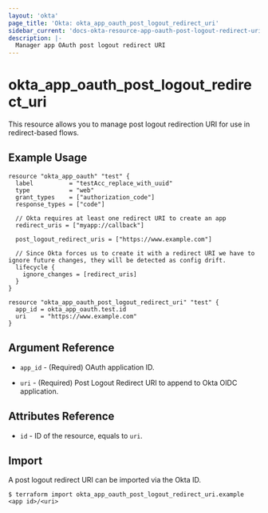 ```yaml
---
layout: 'okta'
page_title: 'Okta: okta_app_oauth_post_logout_redirect_uri'
sidebar_current: 'docs-okta-resource-app-oauth-post-logout-redirect-uri'
description: |-
  Manager app OAuth post logout redirect URI
---
```


# okta_app_oauth_post_logout_redirect_uri

This resource allows you to manage post logout redirection URI for use in redirect-based flows.

## Example Usage

```hcl
resource "okta_app_oauth" "test" {
  label          = "testAcc_replace_with_uuid"
  type           = "web"
  grant_types    = ["authorization_code"]
  response_types = ["code"]

  // Okta requires at least one redirect URI to create an app
  redirect_uris = ["myapp://callback"]
  
  post_logout_redirect_uris = ["https://www.example.com"]

  // Since Okta forces us to create it with a redirect URI we have to ignore future changes, they will be detected as config drift.
  lifecycle {
    ignore_changes = [redirect_uris]
  }
}

resource "okta_app_oauth_post_logout_redirect_uri" "test" {
  app_id = okta_app_oauth.test.id
  uri    = "https://www.example.com"
}
```

## Argument Reference

- `app_id` - (Required) OAuth application ID.

- `uri` - (Required) Post Logout Redirect URI to append to Okta OIDC application.

## Attributes Reference

- `id` - ID of the resource, equals to `uri`.

## Import

A post logout redirect URI can be imported via the Okta ID.

```
$ terraform import okta_app_oauth_post_logout_redirect_uri.example <app id>/<uri>
```
